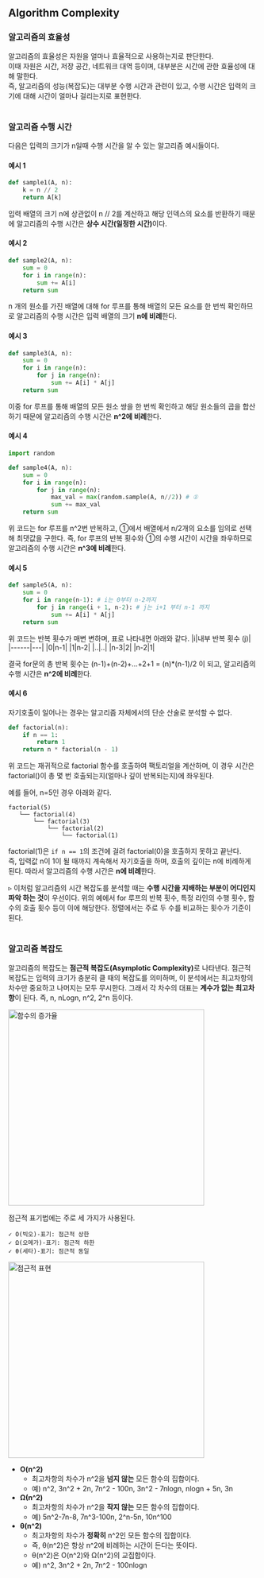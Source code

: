## Algorithm Complexity
### 알고리즘의 효율성
알고리즘의 효율성은 자원을 얼마나 효율적으로 사용하는지로 판단한다.<br>
이때 자원은 시간, 저장 공간, 네트워크 대역 등이며, 대부분은 시간에 관한 효율성에 대해 말한다.<br>
즉, 알고리즘의 성능(복잡도)는 대부분 수행 시간과 관련이 있고, 수행 시간은 입력의 크기에 대해 시간이 얼마나 걸리는지로 표현한다.<br><br>

### 알고리즘 수행 시간
다음은 입력의 크기가 n일때 수행 시간을 알 수 있는 알고리즘 예시들이다.
#### 예시 1
```python
def sample1(A, n):
    k = n // 2
    return A[k]
```
입력 배열의 크기 n에 상관없이 n // 2를 계산하고 해당 인덱스의 요소를 반환하기 때문에 알고리즘의 수행 시간은 <b>상수 시간(일정한 시간)</b>이다.<br>
#### 예시 2
```python
def sample2(A, n):
    sum = 0
    for i in range(n):
        sum += A[i]
    return sum
```
n 개의 원소를 가진 배열에 대해 for 루프를 통해 배열의 모든 요소를 한 번씩 확인하므로 알고리즘의 수행 시간은 입력 배열의 크기 <b>n에 비례</b>한다.
#### 예시 3
```python
def sample3(A, n):
    sum = 0
    for i in range(n):
        for j in range(n):
            sum += A[i] * A[j]
    return sum
```
이중 for 루프를 통해 배열의 모든 원소 쌍을 한 번씩 확인하고 해당 원소들의 곱을 합산하기 때문에 알고리즘의 수행 시간은 <b>n^2에 비례</b>한다.
#### 예시 4
```python
import random

def sample4(A, n):
    sum = 0
    for i in range(n):
        for j in range(n):
            max_val = max(random.sample(A, n//2)) # ①
            sum += max_val
    return sum
```
위 코드는 for 루프를 n^2번 반복하고, ①에서 배열에서 n/2개의 요소를 임의로 선택해 최댓값을 구한다. 즉, for 루프의 반복 횟수와 ①의 수행 시간이 시간을 좌우하므로 알고리즘의 수행 시간은 <b>n^3에 비례</b>한다.
#### 예시 5
```python
def sample5(A, n):
    sum = 0
    for i in range(n-1): # i는 0부터 n-2까지
        for j in range(i + 1, n-2): # j는 i+1 부터 n-1 까지
            sum += A[i] * A[j]
    return sum
```
위 코드는 반복 횟수가 매변 변하며, 표로 나타내면 아래와 같다. 
|i|내부 반복 횟수 (j)|
|------|---|
|0|n-1|
|1|n-2|
|..|..|
|n-3|2|
|n-2|1|

결국 for문의 총 반복 횟수는 (n-1)+(n-2)+...+2+1 = (n)*(n-1)/2 이 되고, 알고리즘의 수행 시간은 <b>n^2에 비례</b>한다.

#### 예시 6
자기호출이 일어나는 경우는 알고리즘 자체에서의 단순 산술로 분석할 수 없다.
```python
def factorial(n):
    if n == 1:
        return 1
    return n * factorial(n - 1)
```
위 코드는 재귀적으로 factorial 함수를 호출하여 팩토리얼을 계산하며, 이 경우 시간은 factorial()이 총 몇 번 호출되는지(얼마나 깊이 반복되는지)에 좌우된다. <br>

예를 들어, n=5인 경우 아래와 같다.
```
factorial(5)
   └── factorial(4)
       └── factorial(3)
           └── factorial(2)
               └── factorial(1)
```
factorial(1)은 ```if n == 1```의 조건에 걸려 factorial(0)을 호출하지 못하고 끝난다.<br>
즉, 입력값 n이 1이 될 때까지 계속해서 자기호출을 하며, 호출의 깊이는 n에 비례하게 된다. 따라서 알고리즘의 수행 시간은 <b>n에 비례</b>한다.

▹ 이처럼 알고리즘의 시간 복잡도를 분석할 때는 <b>수행 시간을 지배하는 부분이 어디인지 파악 하는 것</b>이 우선이다. 위의 예에서 for 루프의 반복 횟수, 특정 라인의 수행 횟수, 함수의 호출 횟수 등이 이에 해당한다. 정렬에서는 주로 두 수를 비교하는 횟수가 기준이 된다.<br><br>

### 알고리즘 복잡도
알고리즘의 복잡도는 <b>점근적 복잡도(Asymplotic Complexity)</b>로 나타낸다. 점근적 복잡도는 입력의 크기가 충분히 클 때의 복잡도를 의미하며, 이 분석에서는 최고차항의 차수만 중요하고 나머지는 모두 무시한다. 그래서 각 차수의 대표는 <b>계수가 없는 최고차항</b>이 된다. 즉, n, nLogn, n^2, 2^n 등이다.

<img width="395" alt="함수의 증가율" src="https://github.com/ghi512/ghi-log/assets/77954741/dd8c6d8a-287f-4b2e-a595-515124e246af"><br>

점근적 표기법에는 주로 세 가지가 사용된다.
```
✓ O(빅오)-표기: 점근적 상한
✓ Ω(오메가)-표기: 점근적 하한
✓ θ(세타)-표기: 점근적 동일
```
<img width="395" alt="점근적 표현" src="https://github.com/ghi512/ghi-log/assets/77954741/0ed65e41-4129-40f7-bcb1-140190772665"><br>

- <b>O(n^2)</b>
    - 최고차항의 차수가 n^2을 <b>넘지 않는</b> 모든 함수의 집합이다.<br>
    - 예) n^2, 3n^2 + 2n, 7n^2 - 100n, 3n^2 - 7nlogn, nlogn + 5n, 3n
- <b>Ω(n^2)</b>
    - 최고차항의 차수가 n^2을 <b>작지 않는</b> 모든 함수의 집합이다. <br>
    - 예) 5n^2-7n-8, 7n^3-100n, 2^n-5n, 10n^100
- <b>θ(n^2)</b>
    - 최고차항의 차수가 <b>정확히</b> n^2인 모든 함수의 집합이다. 
    - 즉, θ(n^2)은 항상 n^2에 비례하는 시간이 든다는 뜻이다. 
    - θ(n^2)은 O(n^2)와 Ω(n^2)의 교집합이다.
    - 예) n^2, 3n^2 + 2n, 7n^2 - 100nlogn
